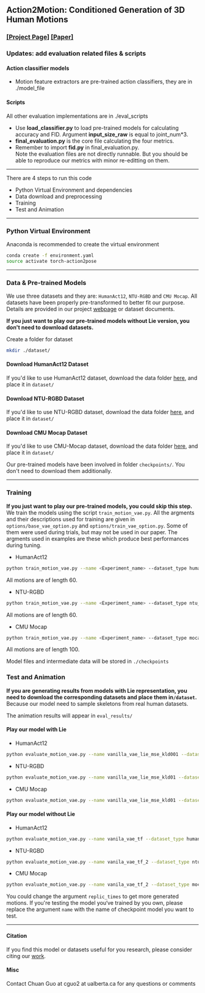 ## <b>Action2Motion: Conditioned Generation of 3D Human Motions</b> 
### [[Project Page]](https://ericguo5513.github.io/action-to-motion/)  [[Paper]](https://arxiv.org/pdf/2007.15240.pdf)<br>

### Updates: add evaluation related files & scripts  

#### Action classifier models
* Motion feature extractors are pre-trained action classifiers, they are in ./model_file  

#### Scripts
All other evaluation implementations are in ./eval_scripts
* Use **load_classifier.py** to load pre-trained models for calculating accuracy and FID. Argument **input_size_raw** is equal to joint_num*3. 
* **final_evaluation.py** is the core file calculating the four metrics.  
* Remember to import **fid.py** in final_evaluation.py.   
Note the evaluation files are not directly runnable. But you should be able to reproduce our metrics with minor re-editting on them.

----
There are 4 steps to run this code
* Python Virtual Environment and dependencies
* Data download and preprocessing
* Training
* Test and Animation


----
### Python Virtual Environment
Anaconda is recommended to create the virtual environment

```sh
conda create -f environment.yaml
source activate torch-action2pose
```

----
### Data & Pre-trained Models

We use three datasets and they are: `HumanAct12`, `NTU-RGBD` and `CMU Mocap`. All datasets have been properly pre-transformed to better fit our purpose. Details are provided in our project [webpage](https://ericguo5513.github.io/action-to-motion/) or dataset documents. 

**If you just want to play our pre-trained models without Lie version, you don't need to download datasets.**

Create a folder for dataset

```sh
mkdir ./dataset/
```

#### Download HumanAct12 Dataset
If you'd like to use HumanAct12 dataset, download the data folder [here](https://drive.google.com/drive/folders/1hGNkxI9jPbdFueUHfj8H8zC2f7DTb8NG?usp=sharing), and place it in `dataset/`

#### Download NTU-RGBD Dataset
If you'd like to use NTU-RGBD dataset, download the data folder [here](https://drive.google.com/drive/folders/1oaHZBMBne5z_ui7M1Keu3Nx1CD7f141L?usp=sharing), and place it in `dataset/`

#### Download CMU Mocap Dataset
If you'd like to use CMU-Mocap dataset, download the data folder [here](https://drive.google.com/drive/folders/1_2jbZK48Li6sm1duNJnR_eyQjVdJQDoU?usp=sharing), and place it in `dataset/`

Our pre-trained models have been involved in folder `checkpoints/`. You don't need to download them additionally.  

----
### Training
**If you just want to play our pre-trained models, you could skip this step.**
We train the models using the script `train_motion_vae.py`. All the argments and their descriptions used for training are given in `options/base_vae_option.py` and `options/train_vae_option.py`. Some of them were used during trials, but may not be used in our paper. The argments used in examples are these which produce best performances during tuning.

- HumanAct12
```sh
python train_motion_vae.py --name <Experiment_name> --dataset_type humanact12 --batch_size 128 --motion_length 60 --coarse_grained --lambda_kld 0.001 --eval_every 2000 --plot_every 50 --print_every 20 --save_every 2000 --save_latest 50 --time_counter --use_lie --gpu_id 0 --iters 50000
```
All motions are of length 60.  

- NTU-RGBD
```sh
python train_motion_vae.py --name <Experiment_name> --dataset_type ntu_rgbd_vibe  --batch_size 128 --motion_length 60 --lambda_kld 0.01 --eval_every 2000 --plot_every 50 --print_every 20 --save_every 2000 --save_latest 50 --time_counter --use_lie --gpu_id 0 --iters 50000 
```
All motions are of length 60.  

- CMU Mocap
```sh
python train_motion_vae.py --name <Experiment_name> --dataset_type mocap  --batch_size 128 --motion_length 100 --lambda_kld 0.01 --eval_every 2000 --plot_every 50 --print_every 20 --save_every 2000 --save_latest 50 --time_counter --use_lie --gpu_id 0 --iters 50000 
```
All motions are of length 100.  

Model files and intermediate data will be stored in `./checkpoints`

### Test and Animation
**If you are generating results from models with Lie representation, you need to download the corresponding datasets and place them in`/dataset`.** Because our model need to sample skeletons from real human datasets.

The animation results will appear in `eval_results/`

#### Play our model with Lie

- HumanAct12
```sh
python evaluate_motion_vae.py --name vanilla_vae_lie_mse_kld001 --dataset_type humanact12 --use_lie --time_counter --motion_length 60 --coarse_grained --gpu_id 0 --replic_times 5 --name_ext _R0
```

- NTU-RGBD
```sh
python evaluate_motion_vae.py --name vanilla_vae_lie_mse_kld01 --dataset_type ntu_rgbd_vibe --use_lie --time_counter --motion_length 60 --gpu_id 0 --replic_times 5 --name_ext R0 
```

- CMU Mocap
```sh
python evaluate_motion_vae.py --name vanilla_vae_lie_mse_kld01 --dataset_type mocap --use_lie --time_counter --motion_length 60 --gpu_id 0 --replic_times 5 --name_ext R0 
```

#### Play our model without Lie

- HumanAct12
```sh
python evaluate_motion_vae.py --name vanila_vae_tf --dataset_type humanact12  --motion_length 60 --coarse_grained --gpu_id 0 --replic_times 5 --name_ext R0

```
- NTU-RGBD
```sh
python evaluate_motion_vae.py --name vanila_vae_tf_2 --dataset_type ntu-rgbd-vibe  --motion_length 60 --gpu_id 0 --replic_times 2 --name_ext R0 
```
- CMU Mocap
```sh
python evaluate_motion_vae.py --name vanila_vae_tf_2 --dataset_type mocap  --motion_length 100 --gpu_id 0 --replic_times 2 --name_ext R0 
```
You could change the argument `replic_times` to get more generated motions. If you're testing the model you‘ve trained by you own, please replace the argument `name` with the name of checkpoint model you want to test.

---
#### Citation
If you find this model or datasets useful for you research, please consider citing our [work](https://ericguo5513.github.io/action-to-motion/website/bibtex.txt).

#### Misc
Contact Chuan Guo at cguo2 at ualberta.ca for any questions or comments
